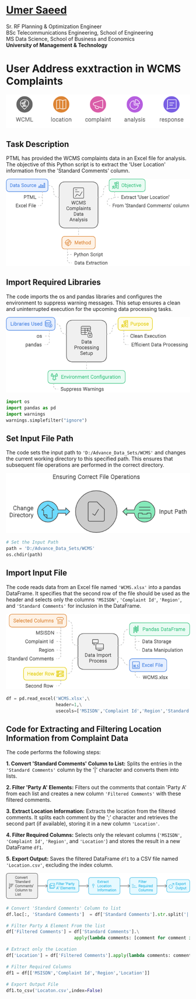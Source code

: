 #  [Umer Saeed](https://www.linkedin.com/in/engumersaeed/)
Sr. RF Planning & Optimization Engineer<br>
BSc Telecommunications Engineering, School of Engineering<br>
MS Data Science, School of Business and Economics<br>
**University of Management & Technology**<br>

# User Address exxtraction in WCMS Complaints
![](https://github.com/Umersaeed81/File_Management_Operations/blob/main/log/WCMS_Title.png?raw=true)

## Task Description

PTML has provided the WCMS complaints data in an Excel file for analysis. The objective of this Python script is to extract the 'User Location' information from the 'Standard Comments' column.

![](https://github.com/Umersaeed81/File_Management_Operations/blob/main/log/WCMS_Task_Description.png?raw=true)

## Import Required Libraries

The code imports the os and pandas libraries and configures the environment to suppress warning messages. This setup ensures a clean and uninterrupted execution for the upcoming data processing tasks.

![](https://github.com/Umersaeed81/File_Management_Operations/blob/main/log/WCMS_Import_Libraries.png?raw=true)


```python
import os
import pandas as pd
import warnings
warnings.simplefilter("ignore")
```

## Set Input File Path

The code sets the input path to `'D:/Advance_Data_Sets/WCMS'` and changes the current working directory to this specified path. This ensures that subsequent file operations are performed in the correct directory.

![](https://github.com/Umersaeed81/File_Management_Operations/blob/main/log/WCML_Filt_Path.png?raw=true)


```python
# Set the Input Path 
path = 'D:/Advance_Data_Sets/WCMS'
os.chdir(path)
```

## Import Input File

The code reads data from an Excel file named `'WCMS.xlsx'` into a pandas DataFrame. It specifies that the second row of the file should be used as the header and selects only the columns `'MSISDN'`, `'Complaint Id'`, `'Region'`, and `'Standard Comments'` for inclusion in the DataFrame.

![](https://github.com/Umersaeed81/File_Management_Operations/blob/main/log/WCMS_Import_Data_Set.png?raw=true)


```python
df = pd.read_excel('WCMS.xlsx',\
                   header=1,\
                   usecols=['MSISDN','Complaint Id','Region','Standard Comments'])
```

## Code for Extracting and Filtering Location Information from Complaint Data

The code performs the following steps:

**1. Convert 'Standard Comments' Column to List:** Splits the entries in the `'Standard Comments'` column by the '|' character and converts them into lists.

**2. Filter 'Party A' Elements:** Filters out the comments that contain 'Party A' from each list and creates a new column `'Filtered Comments'` with these filtered comments.


**3. Extract Location Information:** Extracts the location from the filtered comments. It splits each comment by the ';' character and retrieves the second part (if available), storing it in a new column `'Location'`.


**4. Filter Required Columns:** Selects only the relevant columns (`'MSISDN'`, `'Complaint Id'`, `'Region'`, and `'Location'`) and stores the result in a new DataFrame `df1`.


**5. Export Output:** Saves the filtered DataFrame `df1` to a CSV file named `'Location.csv'`, excluding the index column.

![](https://github.com/Umersaeed81/File_Management_Operations/blob/main/log/Data_Processing.png?raw=true)


```python
# Convert 'Standard Comments' Column to list
df.loc[:, 'Standard Comments']  = df['Standard Comments'].str.split('|').apply(list)
```


```python
# Filter Party A Element From the list
df['Filtered Comments'] = df['Standard Comments'].\
                          apply(lambda comments: [comment for comment in comments if 'Party A' in comment])
```


```python
# Extract only the Location
df['Location'] = df['Filtered Comments'].apply(lambda comments: comments[0].split(';')[1] if comments else None)
```


```python
# Filter Required Columns
df1 = df[['MSISDN','Complaint Id','Region','Location']]
```


```python
# Export Output File
df1.to_csv('Locaton.csv',index=False)
```
